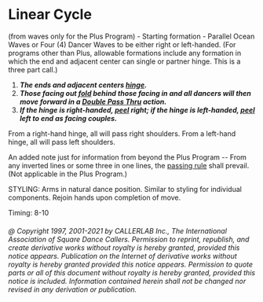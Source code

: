 
# Linear Cycle

(from waves only for the Plus Program) - Starting formation -
Parallel Ocean Waves or Four (4) Dancer Waves to be either right or left-handed.
(For programs other than Plus, allowable formations include any formation in which the
end and adjacent center can single or partner hinge. This is a three part call.) 
 
1. ***The ends and adjacent centers [hinge](../ms/hinge.md).***  
2. ***Those facing out [fold](../ms/fold.md) behind those facing in and all dancers will then move forward in a [Double Pass Thru](../b2/double_pass_thru.md) action.***  
3. ***If the hinge is right-handed, [peel](peel_off.md) right; if the hinge is left-handed, [peel](peel_off.md) left to end as facing couples.***  

From a right-hand hinge, all will pass right shoulders. From a left-hand hinge, all
will pass left shoulders. 

An added note just for information from beyond the Plus Program -- From any inverted
lines or some three in one lines, the [passing rule](../b1/passing_rule.md) shall prevail. (Not applicable in the
Plus Program.) 

STYLING: Arms in  natural dance position. Similar to styling for individual components. Rejoin hands upon completion of move.

Timing: 8-10

###### @ Copyright 1997, 2001-2021 by CALLERLAB Inc., The International Association of Square Dance Callers. Permission to reprint, republish, and create derivative works without royalty is hereby granted, provided this notice appears. Publication on the Internet of derivative works without royalty is hereby granted provided this notice appears. Permission to quote parts or all of this document without royalty is hereby granted, provided this notice is included. Information contained herein shall not be changed nor revised in any derivation or publication.

